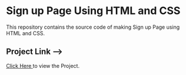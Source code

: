 # Sign up Page Using HTML and CSS

This repository contains the source code of making Sign up Page using HTML and CSS.
<br>
<h2>Project Link --></h2><span><a href="https://aniketkumar7.github.io/SignUp-Page/"  target="_blank">Click Here </a> to view the  Project.</span>
 
